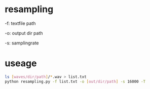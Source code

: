 # resampling

-f: textfile path

-o: output dir path

-s: samplingrate

# useage
```sh
ls [waves/dir/path]/*.wav > list.txt
python resampling.py -f list.txt -o [out/dir/path] -s 16000 -T 
```